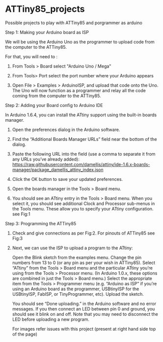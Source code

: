 # ATTiny85_projects
Possible projects to play with ATTiny85 and porgrammer as arduino




Step 1: Making your Arduino board as ISP

We will be using the Arduino Uno as the programmer to upload code from the computer to the ATTiny85.

For that, you will need to :

1. From Tools > Board select "Arduino Uno / Mega"

2. From Tools> Port select the port number where your Arduino appears

3. Open File > Examples > ArduinoISP, and upload that code onto the Uno. The Uno will now function as a programmer and relay all the code coming from the computer to the ATTiny85.


Step 2: Adding your Board config to Arduino IDE

In Arduino 1.6.4, you can install the ATtiny support using the built-in boards manager.

1. Open the preferences dialog in the Arduino software.

2. Find the “Additional Boards Manager URLs” field near the bottom of the dialog.

3. Paste the following URL into the field (use a comma to separate it from any URLs you’ve already added):
   https://raw.githubusercontent.com/damellis/attiny/ide-1.6.x-boards-manager/package_damellis_attiny_index.json

4. Click the OK button to save your updated preferences.

5. Open the boards manager in the Tools > Board menu.

6. You should see an ATtiny entry in the Tools > Board menu. When you select it, you should see additional Clock    and Processor sub-menus in the Tools menu. These allow you to specify your ATtiny configuration. see Fig:1


Step 3: Programming the ATTiny85

1. Check and give connections as per Fig:2. For pinouts of ATTiny85 see Fig:3

2. Next, we can use the ISP to upload a program to the ATtiny:

	Open the Blink sketch from the examples menu. Change the pin numbers from 13 to 0 (or any pin as per your wish in ATTiny85). Select “ATtiny” from the Tools > Board menu and the particular ATtiny you’re using from the Tools > Processor menu. (In Arduino 1.0.x, these options are combined in just the Tools > Board menu.)
Select the appropriate item from the Tools > Programmer menu (e.g. “Arduino as ISP” if you’re using an Arduino board as the programmer, USBtinyISP for the USBtinyISP, FabISP, or TinyProgrammer, etc).
Upload the sketch.

	You should see “Done uploading.” in the Arduino software and no error messages. If you then connect an LED between pin 0 and ground, you should see it blink on and off. Note that you may need to disconnect the LED before uploading a new program.
	
	
	
	For images refer issues with this project  (present at right hand side top of the page)
